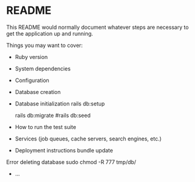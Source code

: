 # README

This README would normally document whatever steps are necessary to get the
application up and running.

Things you may want to cover:

* Ruby version

* System dependencies

* Configuration

* Database creation

* Database initialization
  rails db:setup

  rails db:migrate
  #rails db:seed

* How to run the test suite

* Services (job queues, cache servers, search engines, etc.)

* Deployment instructions
bundle update

Error deleting database
sudo chmod -R 777 tmp/db/

* ...
